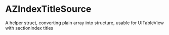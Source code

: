 # AZIndexTitleSource
A helper struct, converting plain array into structure, usable for UITableView with sectionIndex titles
